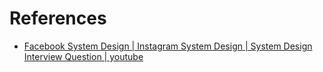 # References

- [Facebook System Design | Instagram System Design | System Design Interview Question | youtube](https://www.youtube.com/watch?v=9-hjBGxuiEs)
